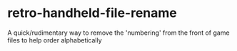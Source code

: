 # retro-handheld-file-rename
A quick/rudimentary way to remove the 'numbering' from the front of game files to help order alphabetically
